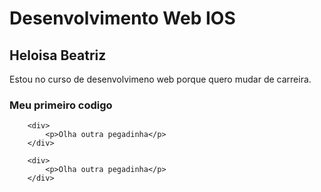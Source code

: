 # Desenvolvimento Web IOS

## Heloisa Beatriz

Estou no curso de desenvolvimeno web porque quero mudar de carreira.

### Meu primeiro codigo

```
    <div>
        <p>Olha outra pegadinha</p>
    </div>

    <div>
        <p>Olha outra pegadinha</p>
    </div>

```
